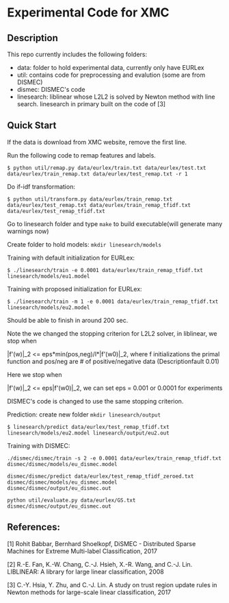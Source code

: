 # Experimental Code for XMC
## Description
This repo currently includes the following folders:
- data: folder to hold experimental data, currently only have EURLex
- util: contains code for preprocessing and evalution (some are from
  DISMEC)
- dismec: DISMEC's code
- linesearch: liblinear whose L2L2 is solved by Newton method with line
  search. linesearch in primary built on the code of [3]

## Quick Start
If the data is download from XMC website, remove the first line.

Run the following code to remap features and labels.
  ```
  $ python util/remap.py data/eurlex/train.txt data/eurlex/test.txt data/eurlex/train_remap.txt data/eurlex/test_remap.txt -r 1
  ```
Do if-idf transformation:
  ```
  $ python util/transform.py data/eurlex/train_remap.txt data/eurlex/test_remap.txt data/eurlex/train_remap_tfidf.txt data/eurlex/test_remap_tfidf.txt
  ```
Go to linesearch folder and type `make` to build executable(will generate many warnings now)

Create folder to hold models: `mkdir linesearch/models`

Training with default initialization for EURLex:
  ```
  $ ./linesearch/train -e 0.0001 data/eurlex/train_remap_tfidf.txt linesearch/models/eu1.model
  ```
Training with proposed initialization for EURLex:
  ```
  $ ./linesearch/train -m 1 -e 0.0001 data/eurlex/train_remap_tfidf.txt linesearch/models/eu2.model
  ```
Should be able to finish in around 200 sec.

Note the we changed the stopping criterion for L2L2 solver, in
liblinear, we stop when 

  |f'(w)|_2 <= eps\*min(pos,neg)/l\*|f'(w0)|_2,
  where f initializations the primal function and pos/neg are # of
  positive/negative data (Descriptionfault 0.01)

Here we stop when 

  |f'(w)|_2 <= eps|f'(w0)|_2, we can set eps = 0.001 or 0.0001 for experiments

DISMEC's code is changed to use the same stopping criterion.

Prediction: create new folder `mkdir linesearch/output`

  ```
  $ linesearch/predict data/eurlex/test_remap_tfidf.txt linesearch/models/eu2.model linesearch/output/eu2.out
  ```

Training with DISMEC:
  ```
  ./dismec/dismec/train -s 2 -e 0.0001 data/eurlex/train_remap_tfidf.txt dismec/dismec/models/eu_dismec.model
  ```
  ```
  dismec/dismec/predict data/eurlex/test_remap_tfidf_zeroed.txt dismec/dismec/models/eu_dismec.model dismec/dismec/output/eu_dismec.out
  ```
  ```
  python util/evaluate.py data/eurlex/GS.txt dismec/dismec/output/eu_dismec.out
  ```
## References:

[1] Rohit Babbar, Bernhard Shoelkopf, DiSMEC - Distributed Sparse Machines for Extreme Multi-label Classification, 2017

[2] R.-E. Fan, K.-W. Chang, C.-J. Hsieh, X.-R. Wang, and C.-J. Lin. LIBLINEAR: A library for large linear classification, 2008

[3] C.-Y. Hsia, Y. Zhu, and C.-J. Lin. A study on trust region update rules in Newton methods for large-scale linear classification, 2017


